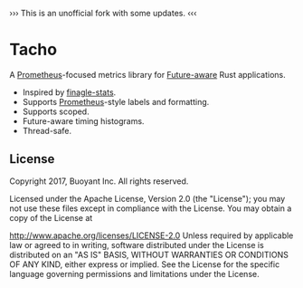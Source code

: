 ››› This is an unofficial fork with some updates. ‹‹‹

# Tacho

A [Prometheus][prom]-focused metrics library for [Future-aware][futures-rs] Rust applications.

- Inspired by [finagle-stats][finagle].
- Supports [Prometheus][prom]-style labels and formatting.
- Supports scoped.
- Future-aware timing histograms.
- Thread-safe.

## License

Copyright 2017, Buoyant Inc. All rights reserved.

Licensed under the Apache License, Version 2.0 (the "License"); you may not use these files except in compliance with the License. You may obtain a copy of the License at

http://www.apache.org/licenses/LICENSE-2.0
Unless required by applicable law or agreed to in writing, software distributed under the License is distributed on an "AS IS" BASIS, WITHOUT WARRANTIES OR CONDITIONS OF ANY KIND, either express or implied. See the License for the specific language governing permissions and limitations under the License.

[finagle]: https://github.com/twitter/finagle
[futures-rs]: https://github.com/alexcrichton/futures-rs
[prom]: https://prometheus.io
